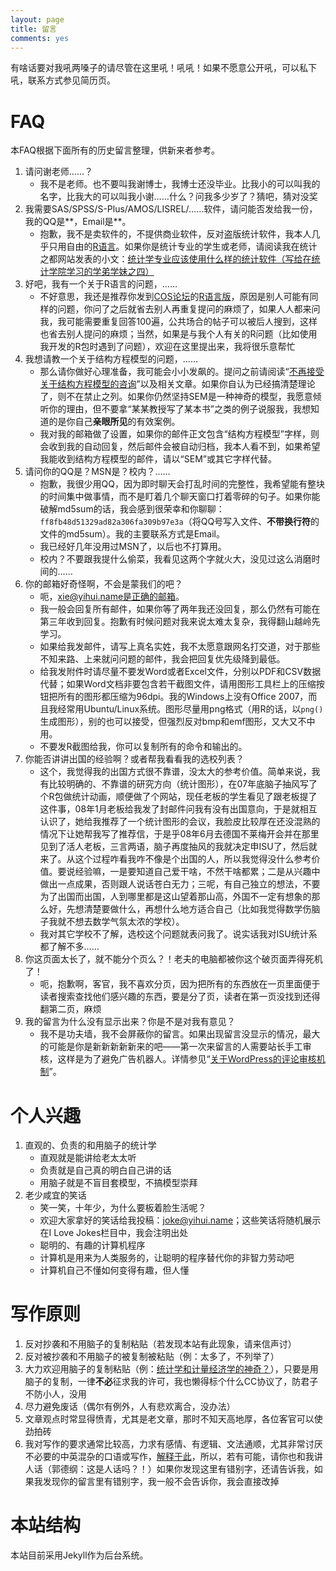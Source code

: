```yaml
---
layout: page
title: 留言
comments: yes
---
```


有啥话要对我吼两嗓子的请尽管在这里吼！吼吼！如果不愿意公开吼，可以私下吼，联系方式参见简历页。

# FAQ

本FAQ根据下面所有的历史留言整理，供新来者参考。
	
1. 请问谢老师……？
    - 我不是老师。也不要叫我谢博士，我博士还没毕业。比我小的可以叫我的名字，比我大的可以叫我小谢……什么？问我多少岁了？猜吧，猜对没奖
1. 我需要SAS/SPSS/S-Plus/AMOS/LISREL/……软件，请问能否发给我一份，我的QQ是\*\*，Email是\*\*。
    - 抱歉，我不是卖软件的，不提供商业软件，反对盗版统计软件，我本人几乎只用自由的[R语言](http://www.r-project.org)。如果你是统计专业的学生或老师，请阅读我在统计之都网站发表的小文：[统计学专业应该使用什么样的统计软件（写给在统计学院学习的学弟学妹之四）](http://cos.name/2008/11/which-statistical-software-should-we-use/)
1. 好吧，我有一个关于R语言的问题，……
    - 不好意思，我还是推荐你发到[COS论坛](http://cos.name/cn)的[R语言版](http://cos.name/cn/forum/15)，原因是别人可能有同样的问题，你问了之后就省去别人再重复提问的麻烦了，如果人人都来问我，我可能需要重复回答100遍，公共场合的帖子可以被后人搜到，这样也省去别人提问的麻烦；当然，如果是与我个人有关的R问题（比如使用我开发的R包时遇到了问题），欢迎在这里提出来，我将很乐意帮忙
1. 我想请教一个关于结构方程模型的问题，……
    - 那么请你做好心理准备，我可能会小小发飙的。提问之前请阅读“[不再接受关于结构方程模型的咨询](../2008/05/no-more-consultation-about-structural-equation-models/)”以及相关文章。如果你自认为已经搞清楚理论了，则不在禁止之列。如果你仍然坚持SEM是一种神奇的模型，我愿意倾听你的理由，但不要拿“某某教授写了某本书”之类的例子说服我，我想知道的是你自己**亲眼所见**的有效案例。
    - 我对我的邮箱做了设置，如果你的邮件正文包含“结构方程模型”字样，则会收到我的自动回复，然后邮件会被自动归档，我本人看不到，如果希望我能收到结构方程模型的邮件，请以“SEM”或其它字样代替。
1. 请问你的QQ是？MSN是？校内？……
    - 抱歉，我很少用QQ，因为即时聊天会打乱时间的完整性，我希望能有整块的时间集中做事情，而不是盯着几个聊天窗口打着零碎的句子。如果你能破解md5sum的话，我会感到很荣幸和你聊聊：`ff8fb48d51329ad82a306fa309b97e3a`（将QQ号写入文件、**不带换行符**的文件的md5sum）。我的主要联系方式是Email。
    - 我已经好几年没用过MSN了，以后也不打算用。
    - 校内？不要跟我提什么偷菜，我看见这两个字就火大，没见过这么消磨时间的……
1. 你的邮箱好奇怪啊，不会是蒙我们的吧？
    - 呃，xie@yihui.name是正确的邮箱。
    - 我一般会回复所有邮件，如果你等了两年我还没回复，那么仍然有可能在第三年收到回复。抱歉有时候问题对我来说太难太复杂，我得翻山越岭先学习。
    - 如果给我发邮件，请写上真名实姓，我不太愿意跟网名打交道，对于那些不知来路、上来就问问题的邮件，我会把回复优先级降到最低。
    - 给我发附件时请尽量不要发Word或者Excel文件，分别以PDF和CSV数据代替；如果Word文档非要包含若干截图文件，请用图形工具栏上的压缩按钮把所有的图形都压缩为96dpi。我的Windows上没有Office 2007，而且我经常用Ubuntu/Linux系统。图形尽量用png格式（用R的话，以`png()`生成图形），别的也可以接受，但强烈反对bmp和emf图形，又大又不中用。
    - 不要发R截图给我，你可以复制所有的命令和输出的。
1. 你能否讲讲出国的经验啊？或者帮我看看我的选校列表？
    - 这个，我觉得我的出国方式很不靠谱，没太大的参考价值。简单来说，我有比较明确的、不靠谱的研究方向（统计图形），在07年底脑子抽风写了个R包做统计动画，顺便做了个网站，现任老板的学生看见了跟老板提了这件事，08年1月老板给我发了封邮件问我有没有出国意向，于是就相互认识了，她给我推荐了一个统计图形的会议，我脸皮比较厚在还没混熟的情况下让她帮我写了推荐信，于是乎08年6月去德国不莱梅开会并在那里见到了活人老板，三言两语，脑子再度抽风的我就决定申ISU了，然后就来了。从这个过程咋看我咋不像是个出国的人，所以我觉得没什么参考价值。要说经验嘛，一是要知道自己爱干啥，不然干啥都累；二是从兴趣中做出一点成果，否则跟人说话苍白无力；三呢，有自己独立的想法，不要为了出国而出国，人到哪里都是这山望着那山高，外国不一定有想象的那么好，先想清楚要做什么，再想什么地方适合自己（比如我觉得数学伤脑子我就不想去数学气氛太浓的学校）。
    - 我对其它学校不了解，选校这个问题就表问我了。说实话我对ISU统计系都了解不多……
1. 你这页面太长了，就不能分个页么？！老夫的电脑都被你这个破页面弄得死机了！
    - 呃，抱歉啊，客官，我不喜欢分页，因为把所有的东西放在一页里面便于读者搜索查找他们感兴趣的东西，要是分了页，读者在第一页没找到还得翻第二页，麻烦
1. 我的留言为什么没有显示出来？你是不是对我有意见？
    - 我不是功夫墙，我不会屏蔽你的留言。如果出现留言没显示的情况，最大的可能是你是新新新新新来的吧——第一次来留言的人需要站长手工审核，这样是为了避免广告机器人。详情参见“[关于WordPress的评论审核机制](http://yihui.name/cn/2011/03/comments-moderation-in-wordpress/)”。

# 个人兴趣
	
1. 直观的、负责的和用脑子的统计学
    - 直观就是能讲给老太太听
    - 负责就是自己真的明白自己讲的话
    - 用脑子就是不盲目套模型，不搞模型崇拜
1. 老少咸宜的笑话
    - 笑一笑，十年少，为什么要板着脸生活呢？
    - 欢迎大家拿好的笑话给我投稿：joke@yihui.name；这些笑话将随机展示在I Love Jokes栏目中，我会注明出处
    - 聪明的、有趣的计算机程序
    - 计算机是用来为人类服务的，让聪明的程序替代你的非智力劳动吧
    - 计算机自己不懂如何变得有趣，但人懂

# 写作原则

1. 反对抄袭和不用脑子的复制粘贴（若发现本站有此现象，请来信声讨）
1. 反对被抄袭和不用脑子的被复制被粘贴（例：太多了，不列举了）
1. 大力欢迎用脑子的复制粘贴（例：[统计学和计量经济学的神奇？](http://www.loyhome.cn/679.html)），只要是用脑子的复制，一律**不必**征求我的许可，我也懒得标个什么CC协议了，防君子不防小人，没用
1. 尽力避免废话（偶尔有例外，人有悲欢离合，没办法）
1. 文章观点时常显得愤青，尤其是老文章，那时不知天高地厚，各位客官可以使劲拍砖
1. 我对写作的要求通常比较高，力求有感情、有逻辑、文法通顺，尤其非常讨厌不必要的中英混杂的口语或写作，[解释于此](http://cos.name/2011/04/an-introduction-to-lars/#comment-1989)，所以，若有可能，请你也和我讲人话（郭德纲：这是人话吗？！）如果你发现这里有错别字，还请告诉我，如果我发现你的留言里有错别字，我一般不会告诉你，我会直接改掉

# 本站结构

本站目前采用Jekyll作为后台系统。


